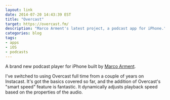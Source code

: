 ```yaml
---
layout: link
date: 2014-07-20 14:43:39 EST
title: "Overcast"
target: https://overcast.fm/
description: "Marco Arment's latest project, a podcast app for iPhone."
categories: blog
tags:
- apps
- iOS
- podcasts
---
```


A brand new podcast player for iPhone built by [Marco Arment](http://www.marco.org/).

I've switched to using Overcast full time from a couple of years on Instacast. It's got the basics covered so far, and the addition of Overcast's "smart speed" feature is fantastic. It dynamically adjusts playback speed based on the properties of the audio.
